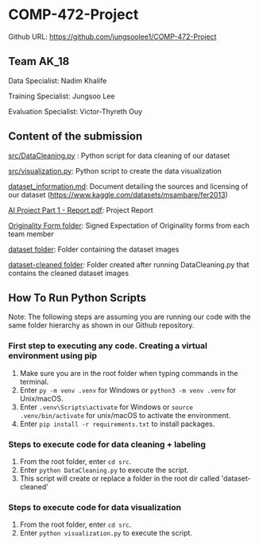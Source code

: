 # COMP-472-Project

Github URL: https://github.com/jungsoolee1/COMP-472-Project

## Team AK_18
Data Specialist: Nadim Khalife

Training Specialist: Jungsoo Lee

Evaluation Specialist: Victor-Thyreth Ouy


## Content of the submission
<ins>src/DataCleaning.py</ins> : Python script for data cleaning of our dataset

<ins>src/visualization.py</ins>: Python script to create the data visualization 

<ins>dataset_information.md</ins>: Document detailing the sources and licensing of our dataset (https://www.kaggle.com/datasets/msambare/fer2013)

<ins>AI Project Part 1 - Report.pdf</ins>: Project Report

<ins>Originality Form folder</ins>: Signed Expectation of Originality forms from each team member

<ins>dataset folder</ins>: Folder containing the dataset images

<ins>dataset-cleaned folder</ins>: Folder created after running DataCleaning.py that contains the cleaned dataset images 


## How To Run Python Scripts
Note: The following steps are assuming you are running our code with the same folder hierarchy as shown in our Github repository.

### First step to executing any code. Creating a virtual environment using pip
1. Make sure you are in the root folder when typing commands in the terminal.
2. Enter `py -m venv .venv` for Windows or `python3 -m venv .venv` for Unix/macOS.
3. Enter `.venv\Scripts\activate` for Windows or `source .venv/bin/activate` for unix/macOS to activate the environment.
4. Enter `pip install -r requirements.txt` to install packages.


### Steps to execute code for data cleaning + labeling
1. From the root folder, enter `cd src`.
2. Enter `python DataCleaning.py` to execute the script.
3. This script will create or replace a folder in the root dir called 'dataset-cleaned'

### Steps to execute code for data visualization
1. From the root folder, enter `cd src`.
2. Enter `python visualization.py` to execute the script.
